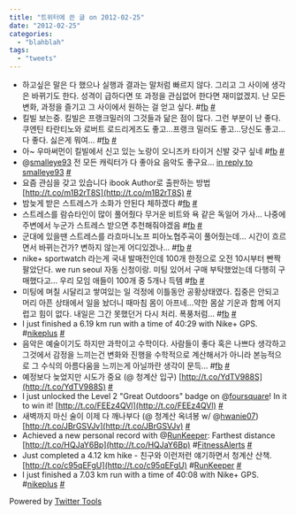 ```yaml
---
title: "트위터에 쓴 글 on 2012-02-25"
date: "2012-02-25"
categories: 
  - "blahblah"
tags: 
  - "tweets"
---
```


- 하고싶은 말은 다 했으나 실행과 결과는 말처럼 빠르지 않다. 그리고 그 사이에 생각은 바뀌기도 한다. 성격이 급하다면 또 과정을 관심없어 한다면 재미없겠지. 난 모든 변화, 과정을 즐기고 그 사이에서 원하는 걸 얻고 싶다. #[fb](http://search.twitter.com/search?q=%23fb) [#](http://twitter.com/blurblah/statuses/171234158474039296)
- 킬빌 보는중. 킬빌은 프랭크밀러의 그것들과 닮은 점이 많다. 그런 부분이 난 좋다. 쿠엔틴 타란티노와 로버트 로드리게즈도 좋고...프랭크 밀러도 좋고...당신도 좋고...다 좋다. 싫은게 뭐여... #[fb](http://search.twitter.com/search?q=%23fb) [#](http://twitter.com/blurblah/statuses/171255749392080899)
- 아~ 우마써먼이 킬빌에서 신고 있는 노랑이 오니즈카 타이거 신발 갖구 싶네 #[fb](http://search.twitter.com/search?q=%23fb) [#](http://twitter.com/blurblah/statuses/171257035466350592)
- @[smalleye93](http://twitter.com/smalleye93) 전 모든 캐릭터가 다 좋아요 음악도 좋구요... [in reply to smalleye93](http://twitter.com/smalleye93/statuses/171257280455643137) [#](http://twitter.com/blurblah/statuses/171367792312991744)
- 요즘 관심을 갖고 있습니다 ibook Author로 출판하는 방법 [http://t.co/m1B2rT8S](http://t.co/m1B2rT8S) [#](http://twitter.com/blurblah/statuses/171508434162814976)
- 밤늦게 받은 스트레스가 소화가 안된다 체하겠다 #[fb](http://search.twitter.com/search?q=%23fb) [#](http://twitter.com/blurblah/statuses/171587556419440640)
- 스트레스를 람슈타인이 많이 풀어줬다 무거운 비트와 욕 같은 독일어 가사... 나중에 주변에서 누군가 스트레스 받으면 추천해줘야겠음 #[fb](http://search.twitter.com/search?q=%23fb) [#](http://twitter.com/blurblah/statuses/171595629557059584)
- 군대에 있을땐 스트레스를 라흐마니노프 피아노협주곡이 풀어줬는데... 시간이 흐르면서 바뀌는건가? 변하지 않는게 어디있겠나... #[fb](http://search.twitter.com/search?q=%23fb) [#](http://twitter.com/blurblah/statuses/171596466467516416)
- nike+ sportwatch 라는게 국내 발매전인데 100개 한정으로 오전 10시부터 빤짝 팔았단다. we run seoul 자동 신청이랑. 미팅 있어서 구매 부탁했었는데 다행히 구매했다고... 우리 모임 애들이 100개 중 5개나 득템 #[fb](http://search.twitter.com/search?q=%23fb) [#](http://twitter.com/blurblah/statuses/172278796593020928)
- 미팅에 며칠 시달리고 쌓여있는 일 걱정에 이틀동안 공황상태였다. 집중은 안되고 머리 아픈 상태에서 일을 놨더니 때마침 몸이 아프네...약한 몸살 기운과 함께 어지럽고 힘이 없다. 내일은 그간 못했던거 다시 처리. 폭풍처럼... #[fb](http://search.twitter.com/search?q=%23fb) [#](http://twitter.com/blurblah/statuses/172280003701116928)
- I just finished a 6.19 km run with a time of 40:29 with Nike+ GPS. #[nikeplus](http://search.twitter.com/search?q=%23nikeplus) [#](http://twitter.com/blurblah/statuses/172294545227264000)
- 음악은 예술이기도 하지만 과학이고 수학이다. 사람들이 좋다 혹은 나쁘다 생각하고 그것에서 감정을 느끼는건 변화와 진행을 수학적으로 계산해서가 아니라 본능적으로 그 수식의 아름다움을 느끼는게 아닐까란 생각이 문득... #[fb](http://search.twitter.com/search?q=%23fb) [#](http://twitter.com/blurblah/statuses/172337638752260097)
- 예정보다 늦었지만 시도가 중요 (@ 청계산 입구) [http://t.co/YdTV988S](http://t.co/YdTV988S) [#](http://twitter.com/blurblah/statuses/173266816297218048)
- I just unlocked the Level 2 "Great Outdoors" badge on @[foursquare](http://twitter.com/foursquare)! In it to win it! [http://t.co/FEEz4QVl](http://t.co/FEEz4QVl) [#](http://twitter.com/blurblah/statuses/173266815869403137)
- 새벽까지 마신 술이 이제 다 깨나부다 (@ 청계산 옥녀봉 w/ @[hwanie07](http://twitter.com/hwanie07)) [http://t.co/JBrGSVJv](http://t.co/JBrGSVJv) [#](http://twitter.com/blurblah/statuses/173292519713546240)
- Achieved a new personal record with @[RunKeeper](http://twitter.com/RunKeeper): Farthest distance [http://t.co/HQJaY6Bp](http://t.co/HQJaY6Bp) #[FitnessAlerts](http://search.twitter.com/search?q=%23FitnessAlerts) [#](http://twitter.com/blurblah/statuses/173304053978238976)
- Just completed a 4.12 km hike - 친구와 이런저런 얘기하면서 청계산 산책. [http://t.co/c95qEFgU](http://t.co/c95qEFgU) #[RunKeeper](http://search.twitter.com/search?q=%23RunKeeper) [#](http://twitter.com/blurblah/statuses/173304123091976192)
- I just finished a 7.03 km run with a time of 40:08 with Nike+ GPS. #[nikeplus](http://search.twitter.com/search?q=%23nikeplus) [#](http://twitter.com/blurblah/statuses/173346248307392512)

Powered by [Twitter Tools](http://alexking.org/projects/wordpress)
